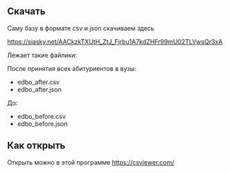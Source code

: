 ## Скачать
Саму базу в формате csv и json скачиваем здесь

https://siasky.net/AACkzkTXUtH_ZtJ_Fjrbu1A7kdZHFr99mU02TLVwsQr3xA

Лежает такие файлики:

После принятия всех абитуриентов в вузы:

- edbo_after.csv
- edbo_after.json

До:

- edbo_before.csv
- edbo_before.json

## Как открыть

Открыть можно в этой программе https://csviewer.com/
